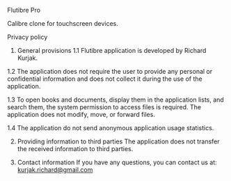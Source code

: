 Flutibre Pro

Calibre clone for touchscreen devices.

Privacy policy
1. General provisions
1.1 Flutibre application is developed by Richard Kurjak.

1.2 The application does not require the user to provide any personal or confidential information and does not collect it during the use of the application.

1.3 To open books and documents, display them in the application lists, and search them, the system permission to access files is required. The application does not modify, move, or forward files.

1.4 The application do not send anonymous application usage statistics.

2. Providing information to third parties
The application does not transfer the received information to third parties.

3. Contact information
If you have any questions, you can contact us at: kurjak.richard@gmail.com
